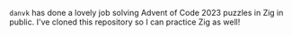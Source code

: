 `danvk` has done a lovely job solving Advent of Code 2023 puzzles in Zig in public. I've cloned this repository so I can practice Zig as well!
